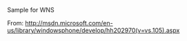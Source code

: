Sample for WNS

From:
http://msdn.microsoft.com/en-us/library/windowsphone/develop/hh202970(v=vs.105).aspx